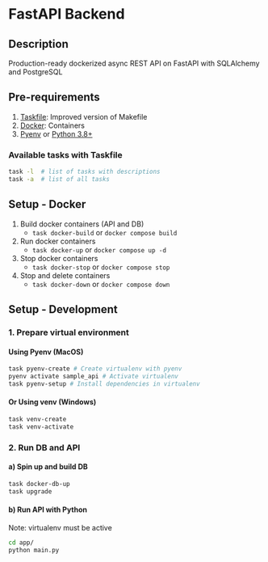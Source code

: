 # FastAPI Backend

## Description
Production-ready dockerized async REST API on FastAPI with SQLAlchemy and PostgreSQL

## Pre-requirements
1. [Taskfile](https://taskfile.dev/): Improved version of Makefile
2. [Docker](https://www.docker.com/): Containers
3. [Pyenv](https://github.com/pyenv/pyenv-installer) or [Python 3.8+](https://www.python.org/)

### Available tasks with Taskfile
```bash
task -l  # list of tasks with descriptions
task -a  # list of all tasks
```

## Setup - Docker
1. Build docker containers (API and DB)
   * `task docker-build` or `docker compose build`
2. Run docker containers
   * `task docker-up` or `docker compose up -d`
3. Stop docker containers
   * `task docker-stop` or `docker compose stop`
4. Stop and delete containers
   * `task docker-down` or `docker compose down`

## Setup - Development

### 1. Prepare virtual environment
#### Using Pyenv (MacOS)
```bash
task pyenv-create # Create virtualenv with pyenv
pyenv activate sample_api # Activate virtualenv
task pyenv-setup # Install dependencies in virtualenv
```
#### Or Using venv (Windows)
```bash
task venv-create
task venv-activate
```
### 2. Run DB and API
#### a) Spin up and build DB
```bash
task docker-db-up
task upgrade
```
#### b) Run API with Python
Note: virtualenv must be active
```bash
cd app/
python main.py
```